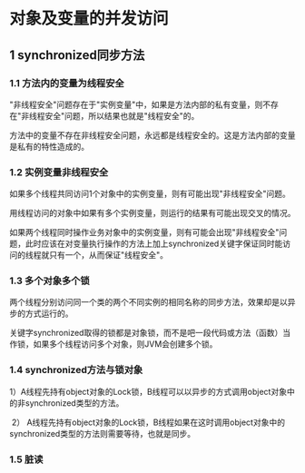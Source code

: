 # 对象及变量的并发访问

## 1	synchronized同步方法

### 1.1	方法内的变量为线程安全

​	"非线程安全"问题存在于"实例变量"中，如果是方法内部的私有变量，则不存在"非线程安全"问题，所以结果也就是"线程安全"的。

​	方法中的变量不存在非线程安全问题，永远都是线程安全的。这是方法内部的变量是私有的特性造成的。

### 1.2	实例变量非线程安全

​	如果多个线程共同访问1个对象中的实例变量，则有可能出现"非线程安全"问题。

​	用线程访问的对象中如果有多个实例变量，则运行的结果有可能出现交叉的情况。

​	如果两个线程同时操作业务对象中的实例变量，则有可能会出现"非线程安全"问题，此时应该在对变量执行操作的方法上加上synchronized关键字保证同时能访问的线程就只有一个，从而保证"线程安全"。

### 1.3	多个对象多个锁

​	两个线程分别访问同一个类的两个不同实例的相同名称的同步方法，效果却是以异步的方式运行的。

​	关键字synchronized取得的锁都是对象锁，而不是吧一段代码或方法（函数）当作锁，如果多个线程访问多个对象，则JVM会创建多个锁。

### 1.4	synchronized方法与锁对象

​	1）A线程先持有object对象的Lock锁，B线程可以以异步的方式调用object对象中的非synchronized类型的方法。

​	2） A线程先持有object对象的Lock锁，B线程如果在这时调用object对象中的synchronized类型的方法则需要等待，也就是同步。

### 1.5	脏读

